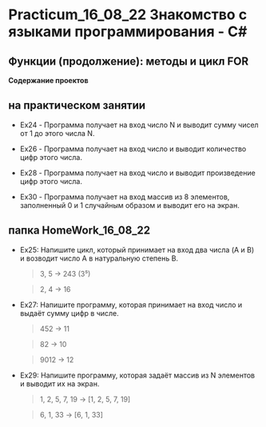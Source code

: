 # Practicum_16_08_22  Знакомство с языками программирования - С#

## Функции (продолжение): методы и цикл FOR

**Cодержание  проектов**

## на практическом занятии

+ Ex24 - Программа получает на вход число N и выводит сумму чисел от 1 до этого числа N.

+ Ex26 - Программа получает на вход число и выводит количество цифр этого числа.

+ Ex28 - Программа получает на вход число и выводит произведение цифр этого числа.

+ Ex30 - Программа получает на вход массив из 8 элементов, заполненный 0 и 1 случайным образом и выводит его на экран.

## папка HomeWork_16_08_22

+ Ex25: Напишите цикл, который принимает на вход два числа (A и B) и возводит число A в натуральную степень B.

   >3, 5 -> 243 (3⁵)

   >2, 4 -> 16

+ Ex27: Напишите программу, которая принимает на вход число и выдаёт сумму цифр в числе.

    >452 -> 11

    >82 -> 10

    >9012 -> 12

+ Ex29: Напишите программу, которая задаёт массив из N элементов и выводит их на экран.

    >1, 2, 5, 7, 19 -> [1, 2, 5, 7, 19]

    >6, 1, 33 -> [6, 1, 33]
